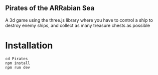 ## Pirates of the ARRabian Sea
A 3d game using the three.js library where you have to control a ship to destroy enemy ships, and collect as many treasure chests as possible
# Installation
```
cd Pirates
npm install
npm run dev
```
